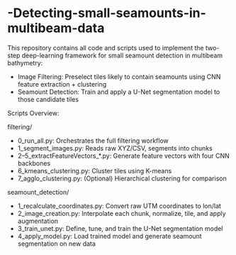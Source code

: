 # -Detecting-small-seamounts-in-multibeam-data

This repository contains all code and scripts used to implement the two-step deep-learning framework for small seamount detection in multibeam bathymetry:

- Image Filtering: Preselect tiles likely to contain seamounts using CNN feature extraction + clustering
- Seamount Detection: Train and apply a U-Net segmentation model to those candidate tiles

Scripts Overview:

filtering/

- 0_run_all.py: Orchestrates the full filtering workflow
- 1_segment_images.py: Reads raw XYZ/CSV, segments into chunks
- 2–5_extractFeatureVectors_*.py: Generate feature vectors with four CNN backbones
- 6_kmeans_clustering.py: Cluster tiles using K-means 
- 7_agglo_clustering.py: (Optional) Hierarchical clustering for comparison

seamount_detection/

- 1_recalculate_coordinates.py: Convert raw UTM coordinates to lon/lat
- 2_image_creation.py: Interpolate each chunk, normalize, tile, and apply augmentation
- 3_train_unet.py: Define, tune, and train the U-Net segmentation model
- 4_apply_model.py: Load trained model and generate seamount segmentation on new data

